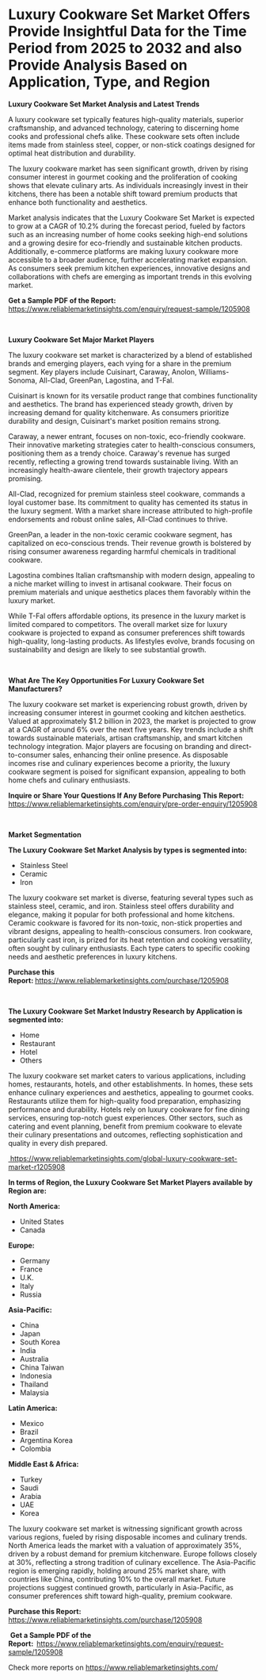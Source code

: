 <p><h1>Luxury Cookware Set Market Offers Provide Insightful Data for the Time Period from 2025 to 2032 and also Provide Analysis Based on Application, Type, and Region</h1></p><p><strong>Luxury Cookware Set Market Analysis and Latest Trends</strong></p>
<p><p>A luxury cookware set typically features high-quality materials, superior craftsmanship, and advanced technology, catering to discerning home cooks and professional chefs alike. These cookware sets often include items made from stainless steel, copper, or non-stick coatings designed for optimal heat distribution and durability. </p><p>The luxury cookware market has seen significant growth, driven by rising consumer interest in gourmet cooking and the proliferation of cooking shows that elevate culinary arts. As individuals increasingly invest in their kitchens, there has been a notable shift toward premium products that enhance both functionality and aesthetics. </p><p>Market analysis indicates that the Luxury Cookware Set Market is expected to grow at a CAGR of 10.2% during the forecast period, fueled by factors such as an increasing number of home cooks seeking high-end solutions and a growing desire for eco-friendly and sustainable kitchen products. Additionally, e-commerce platforms are making luxury cookware more accessible to a broader audience, further accelerating market expansion. As consumers seek premium kitchen experiences, innovative designs and collaborations with chefs are emerging as important trends in this evolving market.</p></p>
<p><strong>Get a Sample PDF of the Report:&nbsp;</strong> <a href="https://www.reliablemarketinsights.com/enquiry/request-sample/1205908?utm_campaign=2013&utm_medium=2&utm_source=Github&utm_content=ia&utm_term=07022025&utm_id=luxury-cookware-set">https://www.reliablemarketinsights.com/enquiry/request-sample/1205908</a></p>
<p>&nbsp;</p>
<p><strong>Luxury Cookware Set Major Market Players</strong></p>
<p><p>The luxury cookware set market is characterized by a blend of established brands and emerging players, each vying for a share in the premium segment. Key players include Cuisinart, Caraway, Anolon, Williams-Sonoma, All-Clad, GreenPan, Lagostina, and T-Fal.</p><p>Cuisinart is known for its versatile product range that combines functionality and aesthetics. The brand has experienced steady growth, driven by increasing demand for quality kitchenware. As consumers prioritize durability and design, Cuisinart's market position remains strong.</p><p>Caraway, a newer entrant, focuses on non-toxic, eco-friendly cookware. Their innovative marketing strategies cater to health-conscious consumers, positioning them as a trendy choice. Caraway's revenue has surged recently, reflecting a growing trend towards sustainable living. With an increasingly health-aware clientele, their growth trajectory appears promising.</p><p>All-Clad, recognized for premium stainless steel cookware, commands a loyal customer base. Its commitment to quality has cemented its status in the luxury segment. With a market share increase attributed to high-profile endorsements and robust online sales, All-Clad continues to thrive.</p><p>GreenPan, a leader in the non-toxic ceramic cookware segment, has capitalized on eco-conscious trends. Their revenue growth is bolstered by rising consumer awareness regarding harmful chemicals in traditional cookware.</p><p>Lagostina combines Italian craftsmanship with modern design, appealing to a niche market willing to invest in artisanal cookware. Their focus on premium materials and unique aesthetics places them favorably within the luxury market.</p><p>While T-Fal offers affordable options, its presence in the luxury market is limited compared to competitors. The overall market size for luxury cookware is projected to expand as consumer preferences shift towards high-quality, long-lasting products. As lifestyles evolve, brands focusing on sustainability and design are likely to see substantial growth.</p></p>
<p>&nbsp;</p>
<p><strong>What Are The Key Opportunities For Luxury Cookware Set Manufacturers?</strong></p>
<p><p>The luxury cookware set market is experiencing robust growth, driven by increasing consumer interest in gourmet cooking and kitchen aesthetics. Valued at approximately $1.2 billion in 2023, the market is projected to grow at a CAGR of around 6% over the next five years. Key trends include a shift towards sustainable materials, artisan craftsmanship, and smart kitchen technology integration. Major players are focusing on branding and direct-to-consumer sales, enhancing their online presence. As disposable incomes rise and culinary experiences become a priority, the luxury cookware segment is poised for significant expansion, appealing to both home chefs and culinary enthusiasts.</p></p>
<p><strong>Inquire or Share Your Questions If Any Before Purchasing This Report:</strong> <a href="https://www.reliablemarketinsights.com/enquiry/pre-order-enquiry/1205908?utm_campaign=2013&utm_medium=2&utm_source=Github&utm_content=ia&utm_term=07022025&utm_id=luxury-cookware-set">https://www.reliablemarketinsights.com/enquiry/pre-order-enquiry/1205908</a></p>
<p>&nbsp;</p>
<p><strong>Market Segmentation</strong></p>
<p><strong>The Luxury Cookware Set Market Analysis by types is segmented into:</strong></p>
<p><ul><li>Stainless Steel</li><li>Ceramic</li><li>Iron</li></ul></p>
<p><p>The luxury cookware set market is diverse, featuring several types such as stainless steel, ceramic, and iron. Stainless steel offers durability and elegance, making it popular for both professional and home kitchens. Ceramic cookware is favored for its non-toxic, non-stick properties and vibrant designs, appealing to health-conscious consumers. Iron cookware, particularly cast iron, is prized for its heat retention and cooking versatility, often sought by culinary enthusiasts. Each type caters to specific cooking needs and aesthetic preferences in luxury kitchens.</p></p>
<p><strong>Purchase this Report:&nbsp;</strong><a href="https://www.reliablemarketinsights.com/purchase/1205908?utm_campaign=2013&utm_medium=2&utm_source=Github&utm_content=ia&utm_term=07022025&utm_id=luxury-cookware-set">https://www.reliablemarketinsights.com/purchase/1205908</a></p>
<p>&nbsp;</p>
<p><strong>The Luxury Cookware Set Market Industry Research by Application is segmented into:</strong></p>
<p><ul><li>Home</li><li>Restaurant</li><li>Hotel</li><li>Others</li></ul></p>
<p><p>The luxury cookware set market caters to various applications, including homes, restaurants, hotels, and other establishments. In homes, these sets enhance culinary experiences and aesthetics, appealing to gourmet cooks. Restaurants utilize them for high-quality food preparation, emphasizing performance and durability. Hotels rely on luxury cookware for fine dining services, ensuring top-notch guest experiences. Other sectors, such as catering and event planning, benefit from premium cookware to elevate their culinary presentations and outcomes, reflecting sophistication and quality in every dish prepared.</p></p>
<p><a href="https://www.reliablemarketinsights.com/global-luxury-cookware-set-market-r1205908?utm_campaign=2013&utm_medium=2&utm_source=Github&utm_content=ia&utm_term=07022025&utm_id=luxury-cookware-set">&nbsp;https://www.reliablemarketinsights.com/global-luxury-cookware-set-market-r1205908</a></p>
<p><strong>In terms of Region, the Luxury Cookware Set Market Players available by Region are:</strong></p>
<p>
    <p> <strong> North America: </strong>
        <ul>
            <li>United States</li>
            <li>Canada</li>
        </ul>
        </p> 
    <p> <strong> Europe: </strong>
        <ul>
            <li>Germany</li>
            <li>France</li>
            <li>U.K.</li>
            <li>Italy</li>
            <li>Russia</li>
        </ul>
        </p> 
    <p> <strong> Asia-Pacific: </strong>
        <ul>
            <li>China</li>
            <li>Japan</li>
            <li>South Korea</li>
            <li>India</li>
            <li>Australia</li>
            <li>China Taiwan</li>
            <li>Indonesia</li>
            <li>Thailand</li>
            <li>Malaysia</li>
        </ul>
        </p> 
    <p> <strong> Latin America: </strong>
        <ul>
            <li>Mexico</li>
            <li>Brazil</li>
            <li>Argentina Korea</li>
            <li>Colombia</li>
        </ul>
        </p> 
    <p> <strong> Middle East & Africa: </strong>
        <ul>
            <li>Turkey</li>
            <li>Saudi</li>
            <li>Arabia</li>
            <li>UAE</li>
            <li>Korea</li>
        </ul>
    </p>
    </p>
<p><p>The luxury cookware set market is witnessing significant growth across various regions, fueled by rising disposable incomes and culinary trends. North America leads the market with a valuation of approximately 35%, driven by a robust demand for premium kitchenware. Europe follows closely at 30%, reflecting a strong tradition of culinary excellence. The Asia-Pacific region is emerging rapidly, holding around 25% market share, with countries like China, contributing 10% to the overall market. Future projections suggest continued growth, particularly in Asia-Pacific, as consumer preferences shift toward high-quality, premium cookware.</p></p>
<p><strong>Purchase this Report: </strong><a href="https://www.reliablemarketinsights.com/purchase/1205908?utm_campaign=2013&utm_medium=2&utm_source=Github&utm_content=ia&utm_term=07022025&utm_id=luxury-cookware-set">https://www.reliablemarketinsights.com/purchase/1205908</a></p>
<p>&nbsp;<strong>Get a Sample PDF of the Report:&nbsp;&nbsp;</strong><a href="https://www.reliablemarketinsights.com/enquiry/request-sample/1205908?utm_campaign=2013&utm_medium=2&utm_source=Github&utm_content=ia&utm_term=07022025&utm_id=luxury-cookware-set">https://www.reliablemarketinsights.com/enquiry/request-sample/1205908</a></p>
<p><strong></strong></p>
<p>Check more reports on <a href="https://www.reliablemarketinsights.com/?utm_campaign=2013&utm_medium=2&utm_source=Github&utm_content=ia&utm_term=07022025&utm_id=luxury-cookware-set">https://www.reliablemarketinsights.com/</a></p>
